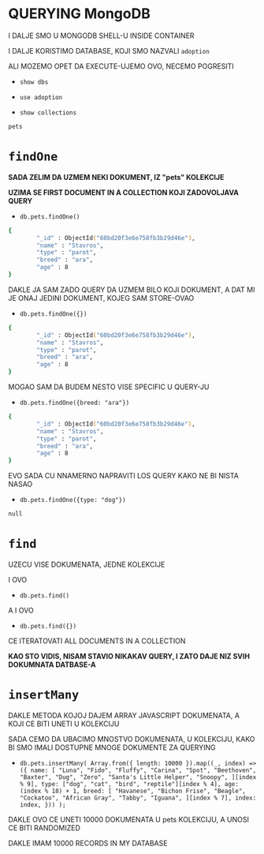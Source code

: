 # QUERYING  MongoDB

I DALJE SMO U MONGODB SHELL-U INSIDE CONTAINER

I DALJE KORISTIMO DATABASE, KOJI SMO NAZVALI `adoption`

ALI MOZEMO OPET DA EXECUTE-UJEMO OVO, NECEMO POGRESITI

- `show dbs`

- `use adoption`

- `show collections`

```zsh
pets
```

# `findOne`

**SADA ZELIM DA UZMEM NEKI DOKUMENT, IZ "pets" KOLEKCIJE**

**UZIMA SE FIRST DOCUMENT IN A COLLECTION KOJI ZADOVOLJAVA QUERY**

- `db.pets.findOne()`

```zsh
{
        "_id" : ObjectId("60bd20f3e6e758fb3b29d46e"),
        "name" : "Stavros",
        "type" : "parot",
        "breed" : "ara",
        "age" : 8
}
```

DAKLE JA SAM ZADO QUERY DA UZMEM BILO KOJI DOKUMENT, A DAT MI JE ONAJ JEDINI DOKUMENT, KOJEG SAM STORE-OVAO

- `db.pets.findOne({})`

```zsh
{
        "_id" : ObjectId("60bd20f3e6e758fb3b29d46e"),
        "name" : "Stavros",
        "type" : "parot",
        "breed" : "ara",
        "age" : 8
}
```

MOGAO SAM DA BUDEM NESTO VISE SPECIFIC U QUERY-JU

- `db.pets.findOne({breed: "ara"})`

```zsh
{
        "_id" : ObjectId("60bd20f3e6e758fb3b29d46e"),
        "name" : "Stavros",
        "type" : "parot",
        "breed" : "ara",
        "age" : 8
}
```

EVO SADA CU NNAMERNO NAPRAVITI LOS QUERY KAKO NE BI NISTA NASAO

- `db.pets.findOne({type: "dog"})`

```zsh
null
```

# `find`

UZECU VISE DOKUMENATA, JEDNE KOLEKCIJE

I OVO

- `db.pets.find()`

A I OVO

- `db.pets.find({})`

CE ITERATOVATI ALL DOCUMENTS IN A COLLECTION

**KAO STO VIDIS, NISAM STAVIO NIKAKAV QUERY, I ZATO DAJE NIZ SVIH DOKUMNATA DATBASE-A**

# `insertMany`

DAKLE METODA KOJOJ DAJEM ARRAY JAVASCRIPT DOKUMENATA, A KOJI CE BITI UNETI U KOLEKCIJU

SADA CEMO DA UBACIMO MNOSTVO DOKUMENATA, U KOLEKCIJU, KAKO BI SMO IMALI DOSTUPNE MNOGE DOKUMENTE ZA QUERYING

- `
db.pets.insertMany(
  Array.from({ length: 10000 }).map((_, index) => ({
    name: [
      "Luna",
      "Fido",
      "Fluffy",
      "Carina",
      "Spot",
      "Beethoven",
      "Baxter",
      "Dug",
      "Zero",
      "Santa's Little Helper",
      "Snoopy",
    ][index % 9],
    type: ["dog", "cat", "bird", "reptile"][index % 4],
    age: (index % 18) + 1,
    breed: [
      "Havanese",
      "Bichon Frise",
      "Beagle",
      "Cockatoo",
      "African Gray",
      "Tabby",
      "Iguana",
    ][index % 7],
    index: index,
  }))
);    
`

DAKLE OVO CE UNETI 10000 DOKUMENATA U pets KOLEKCIJU, A UNOSI CE BITI RANDOMIZED

DAKLE IMAM 10000 RECORDS IN MY DATABASE